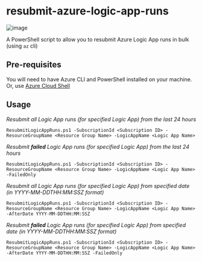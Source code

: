 # resubmit-azure-logic-app-runs
![image](https://user-images.githubusercontent.com/472320/161092468-07b504f3-6cda-4a1f-be23-41235216eb33.png)

A PowerShell script to allow you to resubmit Azure Logic App runs in bulk (using `az` cli)

## Pre-requisites
You will need to have Azure CLI and PowerShell installed on your machine. Or, use [Azure Cloud Shell](https://shell.azure.com)

## Usage

_Resubmit all Logic App runs (for specified Logic App) from the last 24 hours_
```
ResubmitLogicAppRuns.ps1 -SubscriptionId <Subscription ID> -ResourceGroupName <Resource Group Name> -LogicAppName <Logic App Name>
```

_Resubmit **failed** Logic App runs (for specified Logic App) from the last 24 hours_
```
ResubmitLogicAppRuns.ps1 -SubscriptionId <Subscription ID> -ResourceGroupName <Resource Group Name> -LogicAppName <Logic App Name> -FailedOnly
```

_Resubmit all Logic App runs (for specified Logic App) from specified date (in YYYY-MM-DDTHH:MM:SSZ format)_
```
ResubmitLogicAppRuns.ps1 -SubscriptionId <Subscription ID> -ResourceGroupName <Resource Group Name> -LogicAppName <Logic App Name> -AfterDate YYYY-MM-DDTHH:MM:SSZ
```

_Resubmit **failed** Logic App runs (for specified Logic App) from specified date (in YYYY-MM-DDTHH:MM:SSZ format)_
```
ResubmitLogicAppRuns.ps1 -SubscriptionId <Subscription ID> -ResourceGroupName <Resource Group Name> -LogicAppName <Logic App Name> -AfterDate YYYY-MM-DDTHH:MM:SSZ -FailedOnly
```
